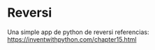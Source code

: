# Reversi
Una simple app de python de reversi
referencias: https://inventwithpython.com/chapter15.html
